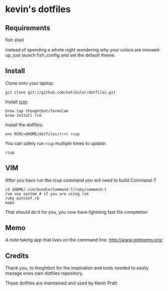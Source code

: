 kevin's dotfiles
===================

Requirements
------------
fish shell

instead of spending a whole night wondering why your colors are messed-up, just launch fish_config and set the default theme.

Install
-------

Clone onto your laptop:

    git clone git://github.com/netikular/dotfiles.git

Install [rcm](https://github.com/thoughtbot/rcm):

    brew tap thoughtbot/formulae
    brew install rcm

Install the dotfiles:

    env RCRC=$HOME/dotfiles/rcrc rcup

You can safely run `rcup` multiple times to update:

    rcup

VIM
-------

After you have run the rcup command you will need to build Command-T

    cd $HOME/.vim/bundle/Command-T/ruby/command-t
    rvm use system # if you are using rvm
    ruby extconf.rb
    make

That should do it for you, you now have lightning fast file completion

Memo
----
A note taking app that lives on the command line.
http://www.getmemo.org/

Credits
-------

Thank you, to thoghtbot for the inspiration and tools needed to easily
manage ones own dotfiles repository.

These dotfiles are maintained and used by Kevin Pratt
